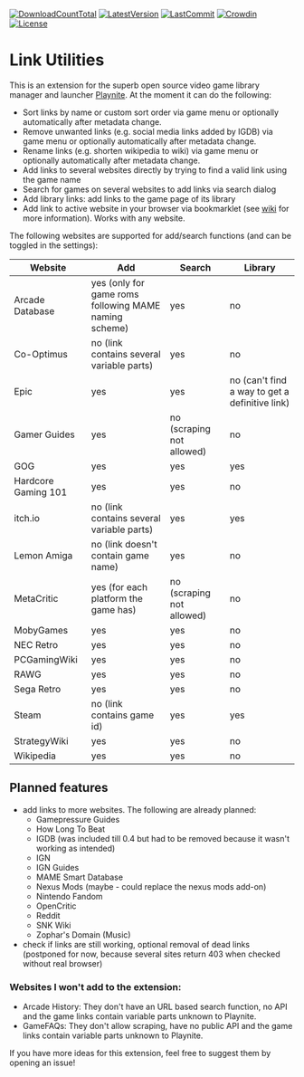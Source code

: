 [![DownloadCountTotal](https://img.shields.io/github/downloads/HerrKnarz/Playnite-Extension-LinkUtilities/total?style=flat)](https://github.com/HerrKnarz/Playnite-Extension-LinkUtilities/archive/refs/heads/master.zip)
[![LatestVersion](https://img.shields.io/github/v/release/HerrKnarz/Playnite-Extension-LinkUtilities?include_prereleases&style=flat)](https://github.com/HerrKnarz/Playnite-Extension-LinkUtilities/releases)
[![LastCommit](https://img.shields.io/github/last-commit/HerrKnarz/Playnite-Extension-LinkUtilities?style=flat)](https://github.com/HerrKnarz/Playnite-Extension-LinkUtilities/commits/master)
[![Crowdin](https://badges.crowdin.net/playnite-extension-linkutiliti/localized.svg)](https://crowdin.com/project/playnite-extension-linkutiliti)
[![License](https://img.shields.io/github/license/HerrKnarz/Playnite-Extension-LinkUtilities?style=flat)](https://github.com/HerrKnarz/Playnite-Extension-LinkUtilities/blob/master/LICENSE.txt)

# Link Utilities

This is an extension for the superb open source video game library manager and launcher [Playnite](http://playnite.link/). At the moment it can do the following:

- Sort links by name or custom sort order via game menu or optionally automatically after metadata change.
- Remove unwanted links (e.g. social media links added by IGDB) via game menu or optionally automatically after metadata change.
- Rename links (e.g. shorten wikipedia to wiki) via game menu or optionally automatically after metadata change.
- Add links to several websites directly by trying to find a valid link using the game name
- Search for games on several websites to add links via search dialog
- Add library links: add links to the game page of its library
- Add link to active website in your browser via bookmarklet (see [wiki](https://github.com/HerrKnarz/Playnite-Extension-LinkUtilities/wiki/URL-handler-and-bookmarklet#bookmarklet) for more information). Works with any website.


The following websites are supported for add/search functions (and can be toggled in the settings):

| **Website**         | **Add**                                               | **Search**                | **Library**                                    |
|---------------------|-------------------------------------------------------|---------------------------|------------------------------------------------|
| Arcade Database     | yes (only for game roms following MAME naming scheme) | yes                       | no                                             |
| Co-Optimus          | no (link contains several variable parts)             | yes                       | no                                             |
| Epic                | yes                                                   | yes                       | no (can't find a way to get a definitive link) |
| Gamer Guides        | yes                                                   | no (scraping not allowed) | no                                             |
| GOG                 | yes                                                   | yes                       | yes                                            |
| Hardcore Gaming 101 | yes                                                   | yes                       | no                                             |
| itch.io             | no (link contains several variable parts)             | yes                       | yes                                            |
| Lemon Amiga         | no (link doesn't contain game name)                   | yes                       | no                                             |
| MetaCritic          | yes (for each platform the game has)                  | no (scraping not allowed) | no                                             |
| MobyGames           | yes                                                   | yes                       | no                                             |
| NEC Retro           | yes                                                   | yes                       | no                                             |
| PCGamingWiki        | yes                                                   | yes                       | no                                             |
| RAWG                | yes                                                   | yes                       | no                                             |
| Sega Retro          | yes                                                   | yes                       | no                                             |
| Steam               | no (link contains game id)                            | yes                       | yes                                            |
| StrategyWiki        | yes                                                   | yes                       | no                                             |
| Wikipedia           | yes                                                   | yes                       | no                                             |

## Planned features
- add links to more websites. The following are already planned:
  - Gamepressure Guides
  - How Long To Beat
  - IGDB (was included till 0.4 but had to be removed because it wasn't working as intended)
  - IGN
  - IGN Guides
  - MAME Smart Database
  - Nexus Mods (maybe - could replace the nexus mods add-on)
  - Nintendo Fandom
  - OpenCritic
  - Reddit
  - SNK Wiki
  - Zophar's Domain (Music)
- check if links are still working, optional removal of dead links (postponed for now, because several sites return 403 when checked without real browser)

### Websites I won't add to the extension:
- Arcade History: They don't have an URL based search function, no API and the game links contain variable parts unknown to Playnite.
- GameFAQs: They don't allow scraping, have no public API and the game links contain variable parts unknown to Playnite.

If you have more ideas for this extension, feel free to suggest them by opening an issue!
